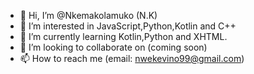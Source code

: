 - 👋 Hi, I’m @Nkemakolamuko (N.K)
- 👀 I’m interested in JavaScript,Python,Kotlin and C++
- 🌱 I’m currently learning Kotlin,Python and XHTML.
- 💞️ I’m looking to collaborate on (coming soon)
- 📫 How to reach me (email: nwekevino99@gmail.com)

<!---
Nkemakolamuko/Nkemakolamuko is an active constant learner because its `README.md` (this file) appears on your GitHub profile.
You can click the Preview link to take a look at your changes.
--->

